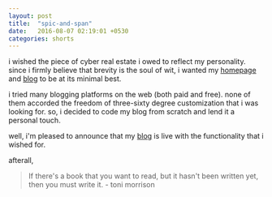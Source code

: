 ```yaml
---
layout: post
title:  "spic-and-span"
date:   2016-08-07 02:19:01 +0530
categories: shorts
---
```

i wished the piece of cyber real estate i owed to reflect my personality. since i firmly believe that brevity is the soul of wit, i wanted my [homepage](http://ratan.me) and [blog](http://blog.ratan.me) to be at its minimal best.

i tried many blogging platforms on the web (both paid and free). none of them accorded the freedom of three-sixty degree customization that i was looking for. so, i decided to code my blog from scratch and lend it a personal touch.

well, i'm pleased to announce that my [blog](http://blog.ratan.me) is live with the functionality that i wished for.

afterall,
> If there's a book that you want to read, but it hasn't been written yet, then you must write it. - toni morrison
